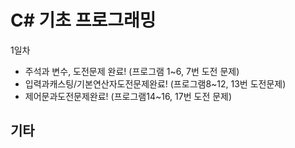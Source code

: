 # C# 기초 프로그래밍

1일차 
- 주석과 변수, 도전문제 완료! (프로그램 1~6, 7번 도전 문제)
- 입력과캐스팅/기본연산자도전문제완료! (프로그램8~12, 13번 도전문제)
- 제어문과도전문제완료! (프로그램14~16, 17번 도전 문제)

## 기타
